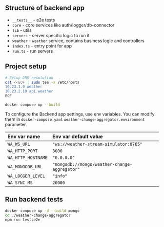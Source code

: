 ## Structure of backend app

* `__tests__` - e2e tests
* `core` - core services like auth/logger/db-connector
* `lib` - utils
* `servers` - server specific logic to run it
* `weather` - `weather` service, contains business logic and controllers
* `index.ts` - entry point for app
* `run.ts` - run servers


## Project setup

```bash
# Setup DNS resolution
cat <<EOF | sudo tee -a /etc/hosts
10.23.1.0 weather
10.23.2.10 api.weather
EOF

docker compose up --build
```


To configure the Backend app settings, use env variables.
You can modify them in `docker-compose.yaml`
`weather-change-aggregator.environment` parameter.

| Env var name       | Env var default value                         |
|:-------------------|:----------------------------------------------|
| `WA_WS_URL`        | `"ws://weather-stream-simulator:8765"`        |
| `WA_HTTP_PORT`     | `3000`                                        |
| `WA_HTTP_HOSTNAME` | `"0.0.0.0"`                                   |
| `WA_MONGODB_URL`   | `"mongodb://mongo/weather-change-aggregator"` |
| `WA_LOGGER_LEVEL`  | `"info"`                                      |
| `WA_SYNC_MS`       | `20000`                                       |


## Run backend tests

```bash
docker compose up -d --build mongo
cd ./weather-change-aggregator
npm run test:e2e
```
